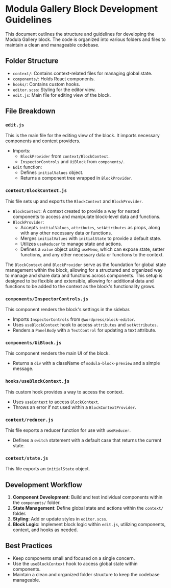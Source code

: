 # Modula Gallery Block Development Guidelines

This document outlines the structure and guidelines for developing the Modula Gallery block. The code is organized into various folders and files to maintain a clean and manageable codebase.

## Folder Structure

-   `context/`: Contains context-related files for managing global state.
-   `components/`: Holds React components.
-   `hooks/`: Contains custom hooks.
-   `editor.scss`: Styling for the editor view.
-   `edit.js`: Main file for editing view of the block.

## File Breakdown

### `edit.js`

This is the main file for the editing view of the block. It imports necessary components and context providers.

-   Imports:
    -   `BlockProvider` from `context/BlockContext`.
    -   `InspectorControls` and `UiBlock` from `components/`.
-   `Edit` function:
    -   Defines `initialValues` object.
    -   Returns a component tree wrapped in `BlockProvider`.

### `context/BlockContext.js`

This file sets up and exports the `BlockContext` and `BlockProvider`.

-   `BlockContext`: A context created to provide a way for nested components to access and manipulate block-level data and functions.
-   `BlockProvider`:
    -   Accepts `initialValues`, `attributes`, `setAttributes` as props, along with any other necessary data or functions.
    -   Merges `initialValues` with `initialState` to provide a default state.
    -   Utilizes `useReducer` to manage state and actions.
    -   Defines a `value` object using `useMemo`, which can expose state, setter functions, and any other necessary data or functions to the context.

The `BlockContext` and `BlockProvider` serve as the foundation for global state management within the block, allowing for a structured and organized way to manage and share data and functions across components. This setup is designed to be flexible and extensible, allowing for additional data and functions to be added to the context as the block's functionality grows.

### `components/InspectorControls.js`

This component renders the block's settings in the sidebar.

-   Imports `InspectorControls` from `@wordpress/block-editor`.
-   Uses `useBlockContext` hook to access `attributes` and `setAttributes`.
-   Renders a `PanelBody` with a `TextControl` for updating a text attribute.

### `components/UiBlock.js`

This component renders the main UI of the block.

-   Returns a `div` with a className of `modula-block-preview` and a simple message.

### `hooks/useBlockContext.js`

This custom hook provides a way to access the context.

-   Uses `useContext` to access `BlockContext`.
-   Throws an error if not used within a `BlockContextProvider`.

### `context/reducer.js`

This file exports a reducer function for use with `useReducer`.

-   Defines a `switch` statement with a default case that returns the current state.

### `context/state.js`

This file exports an `initialState` object.

## Development Workflow

1. **Component Development**: Build and test individual components within the `components/` folder.
2. **State Management**: Define global state and actions within the `context/` folder.
3. **Styling**: Add or update styles in `editor.scss`.
4. **Block Logic**: Implement block logic within `edit.js`, utilizing components, context, and hooks as needed.

## Best Practices

-   Keep components small and focused on a single concern.
-   Use the `useBlockContext` hook to access global state within components.
-   Maintain a clean and organized folder structure to keep the codebase manageable.
